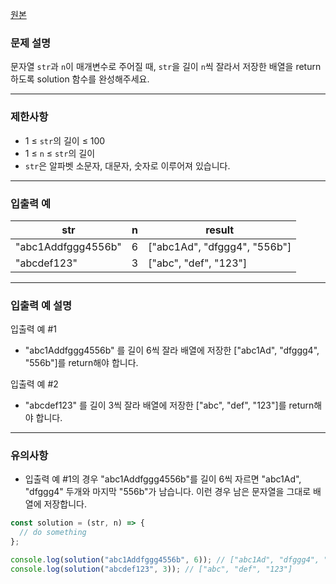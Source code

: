 [원본](https://school.programmers.co.kr/learn/courses/30/lessons/120913)

### **문제 설명**

문자열 `str`과 `n`이 매개변수로 주어질 때, `str`을 길이 `n`씩 잘라서 저장한 배열을 return하도록 solution 함수를 완성해주세요.

---

### 제한사항

- 1 ≤ `str`의 길이 ≤ 100
- 1 ≤ `n` ≤ `str`의 길이
- `str`은 알파벳 소문자, 대문자, 숫자로 이루어져 있습니다.

---

### 입출력 예

| str                | n   | result                       |
| ------------------ | --- | ---------------------------- |
| "abc1Addfggg4556b" | 6   | ["abc1Ad", "dfggg4", "556b"] |
| "abcdef123"        | 3   | ["abc", "def", "123"]        |

---

### 입출력 예 설명

입출력 예 #1

- "abc1Addfggg4556b" 를 길이 6씩 잘라 배열에 저장한 ["abc1Ad", "dfggg4", "556b"]를 return해야 합니다.

입출력 예 #2

- "abcdef123" 를 길이 3씩 잘라 배열에 저장한 ["abc", "def", "123"]를 return해야 합니다.

---

### 유의사항

- 입출력 예 #1의 경우 "abc1Addfggg4556b"를 길이 6씩 자르면 "abc1Ad", "dfggg4" 두개와 마지막 "556b"가 남습니다. 이런 경우 남은 문자열을 그대로 배열에 저장합니다.

```jsx
const solution = (str, n) => {
  // do something
};

console.log(solution("abc1Addfggg4556b", 6)); // ["abc1Ad", "dfggg4", "556b"]
console.log(solution("abcdef123", 3)); // ["abc", "def", "123"]
```

